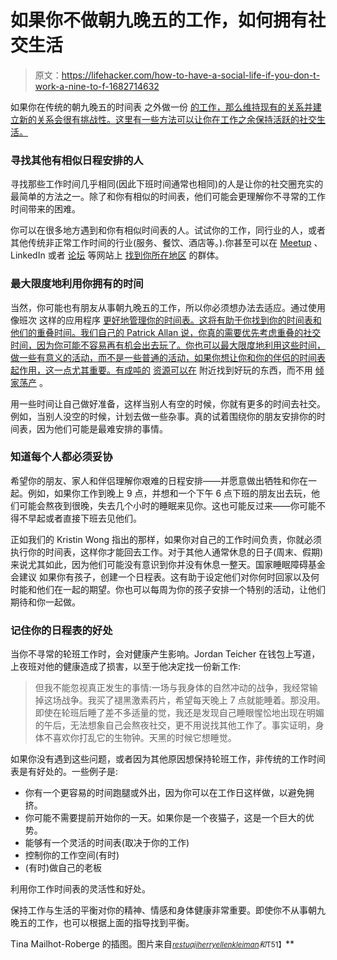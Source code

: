 # 如果你不做朝九晚五的工作，如何拥有社交生活

> 原文：<https://lifehacker.com/how-to-have-a-social-life-if-you-don-t-work-a-nine-to-f-1682714632>

如果你在传统的朝九晚五的时间表 之外做一份 [的工作，那么维持现有的关系并建立新的关系会很有挑战性。这里有一些方法可以让你在工作之余保持活跃的社交生活。](https://lifehacker.com/how-can-i-break-free-from-the-9-to-5-lifestyle-5902487)



### **寻找其他有相似日程安排的人**

寻找那些工作时间几乎相同(因此下班时间通常也相同)的人是让你的社交圈充实的最简单的方法之一。除了和你有相似的时间表，他们可能会更理解你不寻常的工作时间带来的困难。

你可以在很多地方遇到和你有相似时间表的人。试试你的工作，同行业的人，或者其他传统非正常工作时间的行业(服务、餐饮、酒店等。).你甚至可以在 [Meetup](http://www.meetup.com/) 、LinkedIn 或者 [论坛](http://www.reddit.com/r/Nightshift/comments/1mk1se/how_does_the_night_shift_affect_your_social_life/) 等网站上 [找到你所在地区](https://lifehacker.com/the-best-places-to-meet-new-people-1512814587) 的群体。

### **最大限度地利用你拥有的时间**

当然，你可能也有朋友从事朝九晚五的工作，所以你必须想办法去适应。通过使用像班次 这样的应用程序 [更好地管理你的时间表。这将有助于你找到你的时间表和他们的重叠时间。我们自己的 Patrick Allan 说，你真的需要优先考虑重叠的社交时间，因为你可能不容易再有机会出去玩了。你也可以最大限度地利用这些时间，做一些有意义的活动，而不是一些普通的活动，如果你想让你和你的伴侣的时间表起作用，这一点尤其重要。有成吨的](https://lifehacker.com/shifts-manages-your-schedule-when-you-dont-work-a-nine-1681145037) [资源可以在](http://lifehacker.com/top-10-tools-for-finding-cool-stuff-nearby-5465334) 附近找到好玩的东西，而不用 [倾家荡产](http://lifehacker.com/how-to-save-money-on-everything-fun-1244352818) 。

用一些时间让自己做好准备，这样当别人有空的时候，你就有更多的时间去社交。例如，当别人没空的时候，计划去做一些杂事。真的试着围绕你的朋友安排你的时间表，因为他们可能是最难安排的事情。

### **知道每个人都必须妥协**

希望你的朋友、家人和伴侣理解你艰难的日程安排——并愿意做出牺牲和你在一起。例如，如果你工作到晚上 9 点，并想和一个下午 6 点下班的朋友出去玩，他们可能会熬夜到很晚，失去几个小时的睡眠来见你。这也可能反过来——你可能不得不早起或者直接下班去见他们。

正如我们的 Kristin Wong 指出的那样，如果你对自己的工作时间负责，你就必须执行你的时间表，这样你才能回去工作。对于其他人通常休息的日子(周末、假期)来说尤其如此，因为他们可能没有意识到你并没有休息一整天。国家睡眠障碍基金会建议 如果你有孩子，创建一个日程表。这有助于设定他们对你何时回家以及何时能和他们在一起的期望。你也可以每周为你的孩子安排一个特别的活动，让他们期待和你一起做。

### **记住你的日程表的好处**

当你不寻常的轮班工作时，会对健康产生影响。Jordan Teicher 在钱包上写道，上夜班对他的健康造成了损害，以至于他决定找一份新工作:

> 但我不能忽视真正发生的事情:一场与我身体的自然冲动的战争，我经常输掉这场战争。我买了褪黑激素药片，希望每天晚上 7 点就能睡着。那没用。即使在轮班后睡了差不多适量的觉，我还是发现自己睡眼惺忪地出现在明媚的午后，无法想象自己会熬夜社交，更不用说找其他工作了。事实证明，身体不喜欢你打乱它的生物钟。天黑的时候它想睡觉。

如果你没有遇到这些问题，或者因为其他原因想保持轮班工作，非传统的工作时间表是有好处的。一些例子是:

*   你有一个更容易的时间跑腿或外出，因为你可以在工作日这样做，以避免拥挤。
*   你可能不需要提前开始你的一天。如果你是一个夜猫子，这是一个巨大的优势。
*   能够有一个灵活的时间表(取决于你的工作)
*   控制你的工作空间(有时)
*   (有时)做自己的老板

利用你工作时间表的灵活性和好处。

保持工作与生活的平衡对你的精神、情感和身体健康非常重要。即使你不从事朝九晚五的工作，也可以根据上面的指导找到平衡。

Tina Mailhot-Roberge 的插图。图片来自[<small>*restuaji*</small>](https://www.flickr.com/photos/restuaji/12498917974/)<small></small>*[<small>*herry*</small>](https://www.flickr.com/photos/herry/16113271117/)<small></small>*[<small>*ellenkleiman*</small>](https://www.flickr.com/photos/ellenkleiman/15415275108/)<small>*和*T51】</small>**
